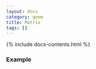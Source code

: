 ```yaml
---
layout: docs
category: geom
title: Matrix
tags: []
---
```


{% include docs-contents.html %}

### Example
```js

```
